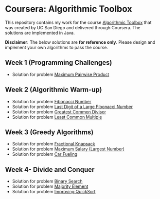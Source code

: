 # Coursera: Algorithmic Toolbox

This repository contains my work for the course [Algorithmic Toolbox](https://www.coursera.org/learn/algorithmic-toolbox) that was created by UC San Diego and delivered through Coursera. The solutions are implemented in Java.

**Disclaimer:** The below solutions are **for reference only**. Please design and implement your own algorithms to pass the course.

## Week 1 (Programming Challenges)

- Solution for problem [Maximum Pairwise Product](https://github.com/prog-lessons/courses/blob/master/Coursera-Algorithmic-Toolbox/week1_programming_challenges/MaxPairwiseProduct.java)

## Week 2 (Algorithmic Warm-up)

- Solution for problem [Fibonacci Number](https://github.com/prog-lessons/courses/blob/master/Coursera-Algorithmic-Toolbox/week2_algorithmic_warmup/Fibonacci.java)
- Solution for problem [Last Digit of a Large Fibonacci Number](https://github.com/prog-lessons/courses/blob/master/Coursera-Algorithmic-Toolbox/week2_algorithmic_warmup/FibonacciLastDigit.java)
- Solution for problem [Greatest Common Divisor](https://github.com/prog-lessons/courses/blob/master/Coursera-Algorithmic-Toolbox/week2_algorithmic_warmup/GCD.java)
- Solution for problem [Least Common Multiple](https://github.com/prog-lessons/courses/blob/master/Coursera-Algorithmic-Toolbox/week2_algorithmic_warmup/LCM.java)

## Week 3 (Greedy Algorithms)

- Solution for problem [Fractional Knapsack](https://github.com/prog-lessons/courses/blob/master/Coursera-Algorithmic-Toolbox/week3_greedy_algorithms/FractionalKnapsack.java)
- Solution for problem [Maximum Salary (Largest Number)](https://github.com/prog-lessons/courses/blob/master/Coursera-Algorithmic-Toolbox/week3_greedy_algorithms/LargestNumber.java)
- Solution for problem [Car Fueling](https://github.com/prog-lessons/courses/blob/master/Coursera-Algorithmic-Toolbox/week3_greedy_algorithms/CarFueling.java)

## Week 4- Divide and Conquer

- Solution for problem [Binary Search](https://github.com/prog-lessons/courses/blob/master/Coursera-Algorithmic-Toolbox/week4_divide_and_conquer/BinarySearch.java)
- Solution for problem [Majority Element](https://github.com/prog-lessons/courses/blob/master/Coursera-Algorithmic-Toolbox/week4_divide_and_conquer/MajorityElement.java)
- Solution for problem [Improving QuickSort](https://github.com/prog-lessons/courses/blob/master/Coursera-Algorithmic-Toolbox/week4_divide_and_conquer/Sorting.java)

